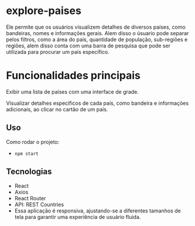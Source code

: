 # explore-paises
Ele permite que os usuários visualizem detalhes de diversos países, como bandeiras, nomes e informações gerais. Alem disso o úsuario pode separar pelos filtros, como a área do país, quantidade de população, sub-regiões e regiões, alem disso conta com uma barra de pesquisa que pode ser utilizada para procurar um país específico.

# Funcionalidades principais
Exibir uma lista de países com uma interface de grade.

Visualizar detalhes específicos de cada país, como bandeira e informações adicionais, ao clicar no cartão de um país.

## Uso
Como rodar o projeto:
- `npm start`

## Tecnologias
- React
- Axios
- React Router
- API: REST Countries
- Essa aplicação é responsiva, ajustando-se a diferentes tamanhos de tela para garantir uma experiência de usuário fluida.
